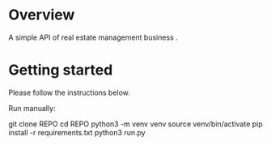 # Overview

A simple API of real estate management business .

# Getting started

Please follow the instructions below.

Run manually:

git clone REPO
cd REPO
python3 -m venv venv
source venv/bin/activate
pip install -r requirements.txt
python3 run.py 
